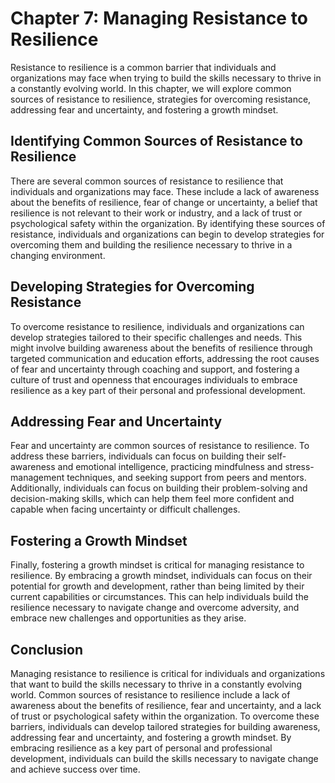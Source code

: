 Chapter 7: Managing Resistance to Resilience
============================================

Resistance to resilience is a common barrier that individuals and organizations may face when trying to build the skills necessary to thrive in a constantly evolving world. In this chapter, we will explore common sources of resistance to resilience, strategies for overcoming resistance, addressing fear and uncertainty, and fostering a growth mindset.

Identifying Common Sources of Resistance to Resilience
------------------------------------------------------

There are several common sources of resistance to resilience that individuals and organizations may face. These include a lack of awareness about the benefits of resilience, fear of change or uncertainty, a belief that resilience is not relevant to their work or industry, and a lack of trust or psychological safety within the organization. By identifying these sources of resistance, individuals and organizations can begin to develop strategies for overcoming them and building the resilience necessary to thrive in a changing environment.

Developing Strategies for Overcoming Resistance
-----------------------------------------------

To overcome resistance to resilience, individuals and organizations can develop strategies tailored to their specific challenges and needs. This might involve building awareness about the benefits of resilience through targeted communication and education efforts, addressing the root causes of fear and uncertainty through coaching and support, and fostering a culture of trust and openness that encourages individuals to embrace resilience as a key part of their personal and professional development.

Addressing Fear and Uncertainty
-------------------------------

Fear and uncertainty are common sources of resistance to resilience. To address these barriers, individuals can focus on building their self-awareness and emotional intelligence, practicing mindfulness and stress-management techniques, and seeking support from peers and mentors. Additionally, individuals can focus on building their problem-solving and decision-making skills, which can help them feel more confident and capable when facing uncertainty or difficult challenges.

Fostering a Growth Mindset
--------------------------

Finally, fostering a growth mindset is critical for managing resistance to resilience. By embracing a growth mindset, individuals can focus on their potential for growth and development, rather than being limited by their current capabilities or circumstances. This can help individuals build the resilience necessary to navigate change and overcome adversity, and embrace new challenges and opportunities as they arise.

Conclusion
----------

Managing resistance to resilience is critical for individuals and organizations that want to build the skills necessary to thrive in a constantly evolving world. Common sources of resistance to resilience include a lack of awareness about the benefits of resilience, fear and uncertainty, and a lack of trust or psychological safety within the organization. To overcome these barriers, individuals can develop tailored strategies for building awareness, addressing fear and uncertainty, and fostering a growth mindset. By embracing resilience as a key part of personal and professional development, individuals can build the skills necessary to navigate change and achieve success over time.
